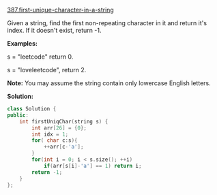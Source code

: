 [387.first-unique-character-in-a-string](https://leetcode.com/problems/first-unique-character-in-a-string/)  

Given a string, find the first non-repeating character in it and return it's index. If it doesn't exist, return -1.

**Examples:**

s = "leetcode"
return 0.

s = "loveleetcode",
return 2.

**Note:** You may assume the string contain only lowercase English letters.  



**Solution:**  

```cpp
class Solution {
public:
    int firstUniqChar(string s) {
        int arr[26] = {0};
        int idx = 1;
        for( char c:s){
            ++arr[c-'a'];
        }
        for(int i = 0; i < s.size(); ++i)
            if(arr[s[i]-'a'] == 1) return i;
        return -1;
    }
};
```
      